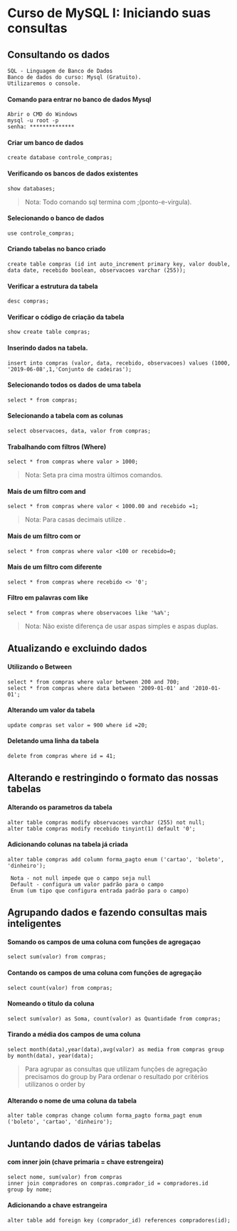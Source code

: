 # Curso de MySQL I: Iniciando suas consultas

## Consultando os dados
```
SQL - Linguagem de Banco de Dados
Banco de dados do curso: Mysql (Gratuito).
Utilizaremos o console.
```

#### Comando para entrar no banco de dados Mysql
```
Abrir o CMD do Windows
mysql -u root -p
senha: **************
```

#### Criar um banco de dados
```
create database controle_compras;
```
 
#### Verificando os bancos de dados existentes
```
show databases;
```
> Nota: Todo comando sql termina com ;(ponto-e-virgula).
 
#### Selecionando o banco de dados
```
use controle_compras;
```

#### Criando tabelas no banco criado
```
create table compras (id int auto_increment primary key, valor double, data date, recebido boolean, observacoes varchar (255));
```
 
#### Verificar a estrutura da tabela
```
desc compras; 
```

#### Verificar o código de criação da tabela
```
show create table compras;
```

#### Inserindo dados na tabela.
```
insert into compras (valor, data, recebido, observacoes) values (1000, '2019-06-08',1,'Conjunto de cadeiras');
```

#### Selecionando todos os dados de uma tabela
```
select * from compras;
```

#### Selecionando a tabela com as colunas
```
select observacoes, data, valor from compras;
```

#### Trabalhando com filtros (Where)
```
select * from compras where valor > 1000;
```
> Nota: Seta pra cima mostra últimos comandos.

#### Mais de um filtro com and
```
select * from compras where valor < 1000.00 and recebido =1;
```
> Nota: Para casas decimais utilize .

#### Mais de um filtro com or
```
select * from compras where valor <100 or recebido=0;
```

#### Mais de um filtro com diferente
```
select * from compras where recebido <> '0';
```

#### Filtro em palavras com like
```
select * from compras where observacoes like '%a%';
```
> Nota: Não existe diferença de usar aspas simples e aspas duplas.

## Atualizando e excluindo dados
#### Utilizando o Between
```
select * from compras where valor between 200 and 700;
select * from compras where data between '2009-01-01' and '2010-01-01';
```

#### Alterando um valor da tabela
```
update compras set valor = 900 where id =20;
```
#### Deletando uma linha da tabela
```
delete from compras where id = 41;
```

## Alterando e restringindo o formato das nossas tabelas
#### Alterando os parametros da tabela
```
alter table compras modify observacoes varchar (255) not null;
alter table compras modify recebido tinyint(1) default '0';
```

#### Adicionando colunas na tabela já criada
```
alter table compras add column forma_pagto enum ('cartao', 'boleto', 'dinheiro');
```
```
 Nota - not null impede que o campo seja null
 Default - configura um valor padrão para o campo
 Enum (um tipo que configura entrada padrão para o campo)
```

## Agrupando dados e fazendo consultas mais inteligentes
#### Somando os campos de uma coluna com funções de agregaçao
```
select sum(valor) from compras;
```

#### Contando os campos de uma coluna com funções de agregação
```
select count(valor) from compras;
```

#### Nomeando o titulo da coluna
```
select sum(valor) as Soma, count(valor) as Quantidade from compras;
```

#### Tirando a média dos campos de uma coluna
```
select month(data),year(data),avg(valor) as media from compras group by month(data), year(data);
```
> Para agrupar as consultas que utilizam funções de agregação precisamos do group by
> Para ordenar o resultado por critérios utilizanos o order by

#### Alterando o nome de uma coluna da tabela
```
alter table compras change column forma_pagto forma_pagt enum ('boleto', 'cartao', 'dinheiro');
```

## Juntando dados de várias tabelas 
#### com inner join (chave primaria = chave estrengeira)
```
select nome, sum(valor) from compras 
inner join compradores on compras.comprador_id = compradores.id
group by nome;
```

#### Adicionando a chave estrangeira
```
alter table add foreign key (comprador_id) references compradores(id);
```
